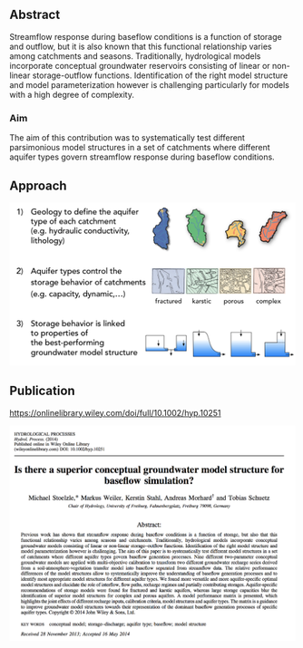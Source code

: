 ## Abstract
Streamflow response during baseflow conditions is a function of storage and outflow, but it is also known that this functional relationship varies among catchments and seasons. Traditionally, hydrological models incorporate conceptual groundwater reservoirs consisting of linear or non-linear storage-outflow functions. Identification of the right model structure and model parameterization however is challenging particularly for models with a high degree of complexity. 

### Aim
The aim of this contribution was to systematically test different parsimonious model structures in a set of catchments where different aquifer types govern streamflow response during baseflow conditions. 
 
## Approach
![Snap](improve_bfs.png)

## Publication

https://onlinelibrary.wiley.com/doi/full/10.1002/hyp.10251

![Snap2](stoelzle_hp_2015.png)
